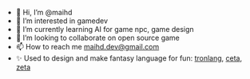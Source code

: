 - 👋 Hi, I’m @maihd
- 👀 I’m interested in gamedev
- 🌱 I’m currently learning AI for game npc, game design
- 💞️ I’m looking to collaborate on open source game
- 📫 How to reach me maihd.dev@gmail.com
- ✨ Used to design and make fantasy language for fun: [tronlang](https://github.com/maihd/tronlang), [ceta](https://github.com/maihd/ceta), [zeta](https://github.com/maihd/zeta)
  
<!---
maihd/maihd is a ✨ special ✨ repository because its `README.md` (this file) appears on your GitHub profile.
You can click the Preview link to take a look at your changes.
--->
